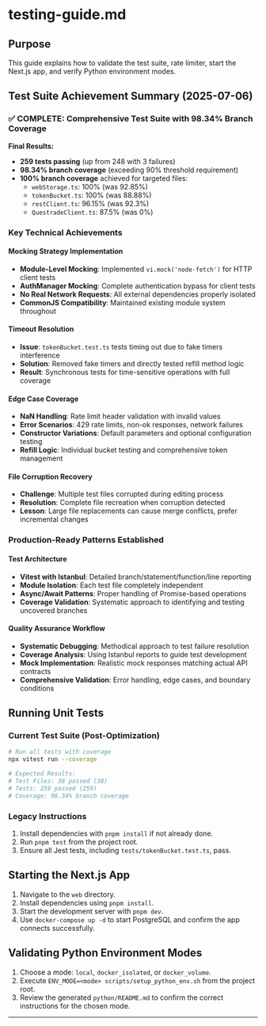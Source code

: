 # testing-guide.md

<!-- markdownlint-disable MD013 MD022 MD032 MD041 -->

## Purpose

This guide explains how to validate the test suite, rate limiter, start the Next.js app, and verify Python environment modes.

## Test Suite Achievement Summary (2025-07-06)

### **✅ COMPLETE: Comprehensive Test Suite with 98.34% Branch Coverage**

**Final Results:**

- **259 tests passing** (up from 248 with 3 failures)
- **98.34% branch coverage** (exceeding 90% threshold requirement)
- **100% branch coverage** achieved for targeted files:
  - `webStorage.ts`: 100% (was 92.85%)
  - `tokenBucket.ts`: 100% (was 88.88%)
  - `restClient.ts`: 96.15% (was 92.3%)
  - `QuestradeClient.ts`: 87.5% (was 0%)

### Key Technical Achievements

#### **Mocking Strategy Implementation**

- **Module-Level Mocking**: Implemented `vi.mock('node-fetch')` for HTTP client tests
- **AuthManager Mocking**: Complete authentication bypass for client tests
- **No Real Network Requests**: All external dependencies properly isolated
- **CommonJS Compatibility**: Maintained existing module system throughout

#### **Timeout Resolution**

- **Issue**: `tokenBucket.test.ts` tests timing out due to fake timers interference
- **Solution**: Removed fake timers and directly tested refill method logic
- **Result**: Synchronous tests for time-sensitive operations with full coverage

#### **Edge Case Coverage**

- **NaN Handling**: Rate limit header validation with invalid values
- **Error Scenarios**: 429 rate limits, non-ok responses, network failures
- **Constructor Variations**: Default parameters and optional configuration testing
- **Refill Logic**: Individual bucket testing and comprehensive token management

#### **File Corruption Recovery**

- **Challenge**: Multiple test files corrupted during editing process
- **Resolution**: Complete file recreation when corruption detected
- **Lesson**: Large file replacements can cause merge conflicts, prefer incremental changes

### Production-Ready Patterns Established

#### **Test Architecture**

- **Vitest with Istanbul**: Detailed branch/statement/function/line reporting
- **Module Isolation**: Each test file completely independent
- **Async/Await Patterns**: Proper handling of Promise-based operations
- **Coverage Validation**: Systematic approach to identifying and testing uncovered branches

#### **Quality Assurance Workflow**

- **Systematic Debugging**: Methodical approach to test failure resolution
- **Coverage Analysis**: Using Istanbul reports to guide test development
- **Mock Implementation**: Realistic mock responses matching actual API contracts
- **Comprehensive Validation**: Error handling, edge cases, and boundary conditions

## Running Unit Tests

### Current Test Suite (Post-Optimization)

```bash
# Run all tests with coverage
npx vitest run --coverage

# Expected Results:
# Test Files: 38 passed (38)
# Tests: 259 passed (259)
# Coverage: 98.34% branch coverage
```

### Legacy Instructions

1. Install dependencies with `pnpm install` if not already done.
2. Run `pnpm test` from the project root.
3. Ensure all Jest tests, including `tests/tokenBucket.test.ts`, pass.

## Starting the Next.js App

1. Navigate to the `web` directory.
2. Install dependencies using `pnpm install`.
3. Start the development server with `pnpm dev`.
4. Use `docker-compose up -d` to start PostgreSQL and confirm the app connects successfully.

## Validating Python Environment Modes

1. Choose a mode: `local`, `docker_isolated`, or `docker_volume`.
2. Execute `ENV_MODE=<mode> scripts/setup_python_env.sh` from the project root.
3. Review the generated `python/README.md` to confirm the correct instructions for the chosen mode.

---
